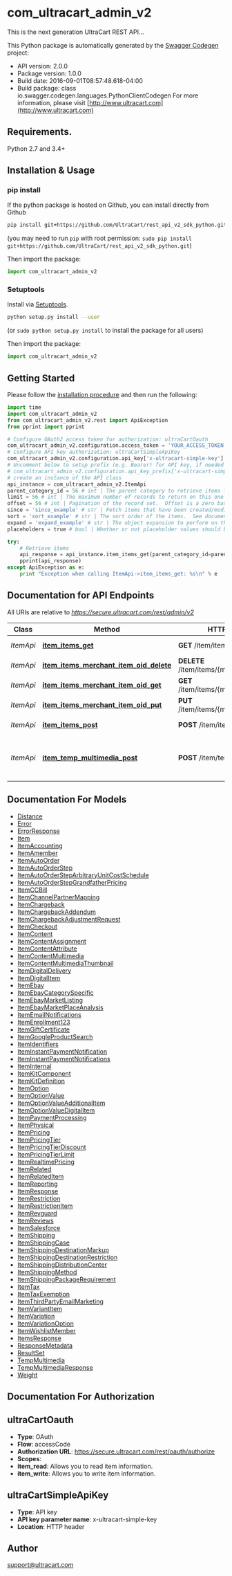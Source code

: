 # com_ultracart_admin_v2
This is the next generation UltraCart REST API...

This Python package is automatically generated by the [Swagger Codegen](https://github.com/swagger-api/swagger-codegen) project:

- API version: 2.0.0
- Package version: 1.0.0
- Build date: 2016-09-01T08:57:48.618-04:00
- Build package: class io.swagger.codegen.languages.PythonClientCodegen
For more information, please visit [http://www.ultracart.com](http://www.ultracart.com)

## Requirements.

Python 2.7 and 3.4+

## Installation & Usage
### pip install

If the python package is hosted on Github, you can install directly from Github

```sh
pip install git+https://github.com/UltraCart/rest_api_v2_sdk_python.git
```
(you may need to run `pip` with root permission: `sudo pip install git+https://github.com/UltraCart/rest_api_v2_sdk_python.git`)

Then import the package:
```python
import com_ultracart_admin_v2 
```

### Setuptools

Install via [Setuptools](http://pypi.python.org/pypi/setuptools).

```sh
python setup.py install --user
```
(or `sudo python setup.py install` to install the package for all users)

Then import the package:
```python
import com_ultracart_admin_v2
```

## Getting Started

Please follow the [installation procedure](#installation--usage) and then run the following:

```python
import time
import com_ultracart_admin_v2
from com_ultracart_admin_v2.rest import ApiException
from pprint import pprint

# Configure OAuth2 access token for authorization: ultraCartOauth
com_ultracart_admin_v2.configuration.access_token = 'YOUR_ACCESS_TOKEN'
# Configure API key authorization: ultraCartSimpleApiKey
com_ultracart_admin_v2.configuration.api_key['x-ultracart-simple-key'] = 'YOUR_API_KEY'
# Uncomment below to setup prefix (e.g. Bearer) for API key, if needed
# com_ultracart_admin_v2.configuration.api_key_prefix['x-ultracart-simple-key'] = 'Bearer'
# create an instance of the API class
api_instance = com_ultracart_admin_v2.ItemApi
parent_category_id = 56 # int | The parent category to retrieve items for.  Unspecified means all items on the account.  0 = root (optional)
limit = 56 # int | The maximum number of records to return on this one API call. (optional)
offset = 56 # int | Pagination of the record set.  Offset is a zero based index. (optional)
since = 'since_example' # str | Fetch items that have been created/modified since this date/time. (optional)
sort = 'sort_example' # str | The sort order of the items.  See documentation for examples (optional)
expand = 'expand_example' # str | The object expansion to perform on the result.  See documentation for examples (optional)
placeholders = true # bool | Whether or not placeholder values should be returned in the result.  Useful for UIs that consume this REST API. (optional)

try:
    # Retrieve items
    api_response = api_instance.item_items_get(parent_category_id=parent_category_id, limit=limit, offset=offset, since=since, sort=sort, expand=expand, placeholders=placeholders)
    pprint(api_response)
except ApiException as e:
    print "Exception when calling ItemApi->item_items_get: %s\n" % e

```

## Documentation for API Endpoints

All URIs are relative to *https://secure.ultracart.com/rest/admin/v2*

Class | Method | HTTP request | Description
------------ | ------------- | ------------- | -------------
*ItemApi* | [**item_items_get**](docs/ItemApi.md#item_items_get) | **GET** /item/items | Retrieve items
*ItemApi* | [**item_items_merchant_item_oid_delete**](docs/ItemApi.md#item_items_merchant_item_oid_delete) | **DELETE** /item/items/{merchant_item_oid} | Delete an item
*ItemApi* | [**item_items_merchant_item_oid_get**](docs/ItemApi.md#item_items_merchant_item_oid_get) | **GET** /item/items/{merchant_item_oid} | Retrieve an item
*ItemApi* | [**item_items_merchant_item_oid_put**](docs/ItemApi.md#item_items_merchant_item_oid_put) | **PUT** /item/items/{merchant_item_oid} | Update an item
*ItemApi* | [**item_items_post**](docs/ItemApi.md#item_items_post) | **POST** /item/items | Create an item
*ItemApi* | [**item_temp_multimedia_post**](docs/ItemApi.md#item_temp_multimedia_post) | **POST** /item/temp_multimedia | Upload an image to the temporary multimedia.


## Documentation For Models

 - [Distance](docs/Distance.md)
 - [Error](docs/Error.md)
 - [ErrorResponse](docs/ErrorResponse.md)
 - [Item](docs/Item.md)
 - [ItemAccounting](docs/ItemAccounting.md)
 - [ItemAmember](docs/ItemAmember.md)
 - [ItemAutoOrder](docs/ItemAutoOrder.md)
 - [ItemAutoOrderStep](docs/ItemAutoOrderStep.md)
 - [ItemAutoOrderStepArbitraryUnitCostSchedule](docs/ItemAutoOrderStepArbitraryUnitCostSchedule.md)
 - [ItemAutoOrderStepGrandfatherPricing](docs/ItemAutoOrderStepGrandfatherPricing.md)
 - [ItemCCBill](docs/ItemCCBill.md)
 - [ItemChannelPartnerMapping](docs/ItemChannelPartnerMapping.md)
 - [ItemChargeback](docs/ItemChargeback.md)
 - [ItemChargebackAddendum](docs/ItemChargebackAddendum.md)
 - [ItemChargebackAdjustmentRequest](docs/ItemChargebackAdjustmentRequest.md)
 - [ItemCheckout](docs/ItemCheckout.md)
 - [ItemContent](docs/ItemContent.md)
 - [ItemContentAssignment](docs/ItemContentAssignment.md)
 - [ItemContentAttribute](docs/ItemContentAttribute.md)
 - [ItemContentMultimedia](docs/ItemContentMultimedia.md)
 - [ItemContentMultimediaThumbnail](docs/ItemContentMultimediaThumbnail.md)
 - [ItemDigitalDelivery](docs/ItemDigitalDelivery.md)
 - [ItemDigitalItem](docs/ItemDigitalItem.md)
 - [ItemEbay](docs/ItemEbay.md)
 - [ItemEbayCategorySpecific](docs/ItemEbayCategorySpecific.md)
 - [ItemEbayMarketListing](docs/ItemEbayMarketListing.md)
 - [ItemEbayMarketPlaceAnalysis](docs/ItemEbayMarketPlaceAnalysis.md)
 - [ItemEmailNotifications](docs/ItemEmailNotifications.md)
 - [ItemEnrollment123](docs/ItemEnrollment123.md)
 - [ItemGiftCertificate](docs/ItemGiftCertificate.md)
 - [ItemGoogleProductSearch](docs/ItemGoogleProductSearch.md)
 - [ItemIdentifiers](docs/ItemIdentifiers.md)
 - [ItemInstantPaymentNotification](docs/ItemInstantPaymentNotification.md)
 - [ItemInstantPaymentNotifications](docs/ItemInstantPaymentNotifications.md)
 - [ItemInternal](docs/ItemInternal.md)
 - [ItemKitComponent](docs/ItemKitComponent.md)
 - [ItemKitDefinition](docs/ItemKitDefinition.md)
 - [ItemOption](docs/ItemOption.md)
 - [ItemOptionValue](docs/ItemOptionValue.md)
 - [ItemOptionValueAdditionalItem](docs/ItemOptionValueAdditionalItem.md)
 - [ItemOptionValueDigitalItem](docs/ItemOptionValueDigitalItem.md)
 - [ItemPaymentProcessing](docs/ItemPaymentProcessing.md)
 - [ItemPhysical](docs/ItemPhysical.md)
 - [ItemPricing](docs/ItemPricing.md)
 - [ItemPricingTier](docs/ItemPricingTier.md)
 - [ItemPricingTierDiscount](docs/ItemPricingTierDiscount.md)
 - [ItemPricingTierLimit](docs/ItemPricingTierLimit.md)
 - [ItemRealtimePricing](docs/ItemRealtimePricing.md)
 - [ItemRelated](docs/ItemRelated.md)
 - [ItemRelatedItem](docs/ItemRelatedItem.md)
 - [ItemReporting](docs/ItemReporting.md)
 - [ItemResponse](docs/ItemResponse.md)
 - [ItemRestriction](docs/ItemRestriction.md)
 - [ItemRestrictionItem](docs/ItemRestrictionItem.md)
 - [ItemRevguard](docs/ItemRevguard.md)
 - [ItemReviews](docs/ItemReviews.md)
 - [ItemSalesforce](docs/ItemSalesforce.md)
 - [ItemShipping](docs/ItemShipping.md)
 - [ItemShippingCase](docs/ItemShippingCase.md)
 - [ItemShippingDestinationMarkup](docs/ItemShippingDestinationMarkup.md)
 - [ItemShippingDestinationRestriction](docs/ItemShippingDestinationRestriction.md)
 - [ItemShippingDistributionCenter](docs/ItemShippingDistributionCenter.md)
 - [ItemShippingMethod](docs/ItemShippingMethod.md)
 - [ItemShippingPackageRequirement](docs/ItemShippingPackageRequirement.md)
 - [ItemTax](docs/ItemTax.md)
 - [ItemTaxExemption](docs/ItemTaxExemption.md)
 - [ItemThirdPartyEmailMarketing](docs/ItemThirdPartyEmailMarketing.md)
 - [ItemVariantItem](docs/ItemVariantItem.md)
 - [ItemVariation](docs/ItemVariation.md)
 - [ItemVariationOption](docs/ItemVariationOption.md)
 - [ItemWishlistMember](docs/ItemWishlistMember.md)
 - [ItemsResponse](docs/ItemsResponse.md)
 - [ResponseMetadata](docs/ResponseMetadata.md)
 - [ResultSet](docs/ResultSet.md)
 - [TempMultimedia](docs/TempMultimedia.md)
 - [TempMultimediaResponse](docs/TempMultimediaResponse.md)
 - [Weight](docs/Weight.md)


## Documentation For Authorization


## ultraCartOauth

- **Type**: OAuth
- **Flow**: accessCode
- **Authorization URL**: https://secure.ultracart.com/rest/oauth/authorize
- **Scopes**: 
 - **item_read**: Allows you to read item information.
 - **item_write**: Allows you to write item information.

## ultraCartSimpleApiKey

- **Type**: API key
- **API key parameter name**: x-ultracart-simple-key
- **Location**: HTTP header


## Author

support@ultracart.com

